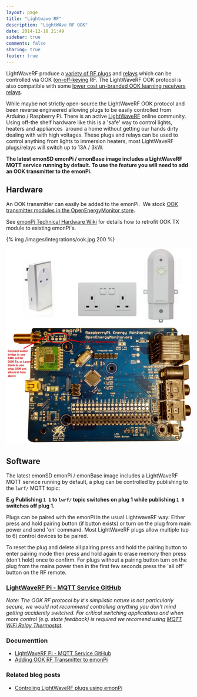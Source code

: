 ```yaml
---
layout: page
title: "Lightwave RF"
description: "LightWAve RF OOK"
date: 2014-12-18 21:49
sidebar: true
comments: false
sharing: true
footer: true
---
```


LightWaveRF produce a [variety of RF plugs](http://www.megamanuk.com/lightwaverf/products/power-control/) and [relays](http://www.megamanuk.com/lightwaverf/products/inline-switching/jsjslw830/) which can be controlled via OOK ([on-off-keying](https://en.wikipedia.org/wiki/On-off_keying) RF. The LightWaveRF OOK protocol is also compatible with some [lower cost un-branded OOK learning receivers relays](http://www.ebay.co.uk/itm/321887470042?_trksid=p2057872.m2749.l2649&var=510834121070&ssPageName=STRK%3AMEBIDX%3AIT).

While maybe not strictly open-source the LightWaveRF OOK protocol and been reverse engineered allowing plugs to be easily controlled from Arduino / Raspberry Pi. There is an active [LightWaveRF](http://lightwaverfcommunity.org.uk/forum/) online community. Using off-the shelf hardware like this is a 'safe' way to control lights, heaters and appliances  around a home without getting our hands dirty dealing with with high voltages. These plugs and relays can be used to control anything from lights to immersion heaters, most LightWaveRF plugs/relays will switch up to 13A / 3kW.

**The latest emonSD emonPi / emonBase image includes a LightWaveRF MQTT service running by default. To use the feature you will need to add an OOK transmitter to the emonPi.**


## Hardware

An OOK transmitter can easily be added to the emonPi.  We stock [OOK transmitter modules in the OpenEnergyMonitor store](http://shop.openenergymonitor.com/ook-on-off-keying-transmitter-433mhz/).

See [emonPi Technical Hardware Wiki](http://wiki.openenergymonitor.org/index.php?title=EmonPi#OOK) for details how to retrofit OOK TX module to existing emonPi's.

{% img /images/integrations/ook.jpg 200 %}

![emonPi LightWaveRF](/images/integrations/lwrf.png)

## Software

The latest emonSD emonPi / emonBase image includes a LightWaveRF MQTT service running by default, a plug can be controlled by publishing to the `lwrf/` MQTT topic:

**E.g Publishing `1 1` to `lwrf/` topic switches on plug 1 while publishing `1 0` switches off plug 1.**

Plugs can be paired with the emonPi in the usual LightwaveRF way: Either press and hold pairing button (if button exists) or turn on the plug from main power and send 'on' command. Most LightWaveRF plugs allow multiple (up to 6) control devices to be paired.

To reset the plug and delete all pairing press and hold the pairing button to enter pairing mode then press and hold again to erase memory then press (don't hold) once to confirm. For plugs without a pairing button turn on the plug from the mains power then in the first few seconds press the 'all off' button on the RF remote.


### [LightWaveRF Pi - MQTT Service GitHub](https://github.com/openenergymonitor/lightwaverf-pi)



*Note: The OOK RF protocol by it's simplistic nature is not particularly secure, we would not recommend controlling anything you don't mind getting accidently switched. For critical switching applications and when more control (e.g. state feedback) is required we recomend using [MQTT WiFi Relay Thermostat](https://guide.openenergymonitor.org/integrations/mqtt-relay/).*



### Documenttion

- [LightWaveRF Pi - MQTT Service GitHub](https://github.com/openenergymonitor/lightwaverf-pi)
- [Adding OOK RF Transmitter to emonPi](https://wiki.openenergymonitor.org/index.php/EmonPi#LightWaveRF_OOK)

### Related blog posts

- [Controling LightWaveRF plugs using emonPi](https://blog.openenergymonitor.org/2015/11/remote-control-of-lightwave-rf-plugs/)

